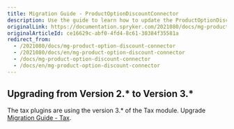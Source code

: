 ```yaml
---
title: Migration Guide - ProductOptionDiscountConnector
description: Use the guide to learn how to update the ProductOptionDiscountConnector module to a newer version.
originalLink: https://documentation.spryker.com/2021080/docs/mg-product-option-discount-connector
originalArticleId: ce16629c-abf0-4fd4-8c61-30384f35581a
redirect_from:
  - /2021080/docs/mg-product-option-discount-connector
  - /2021080/docs/en/mg-product-option-discount-connector
  - /docs/mg-product-option-discount-connector
  - /docs/en/mg-product-option-discount-connector
---
```


## Upgrading from Version 2.* to Version 3.*
The tax plugins are using the version 3.* of the Tax module. Upgrade [Migration Guide - Tax](/docs/scos/dev/module-migration-guides/{{page.version}}/migration-guide-tax.html).
